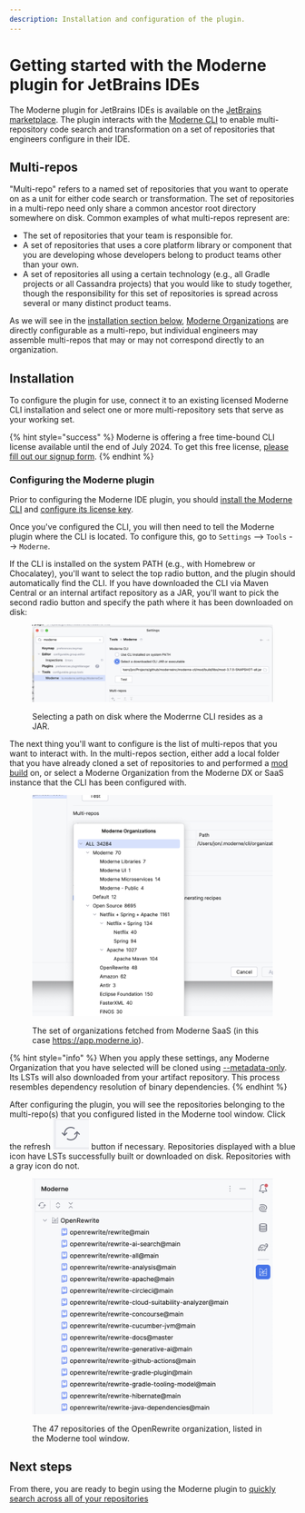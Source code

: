 ```yaml
---
description: Installation and configuration of the plugin.
---
```


# Getting started with the Moderne plugin for JetBrains IDEs

The Moderne plugin for JetBrains IDEs is available on the [JetBrains marketplace](https://plugins.jetbrains.com/plugin/17565-moderne?noRedirect=true). The plugin interacts with the [Moderne CLI](/user-documentation/moderne-cli/getting-started/cli-intro.md) to enable multi-repository code search and transformation on a set of repositories that engineers configure in their IDE.

## Multi-repos

"Multi-repo" refers to a named set of repositories that you want to operate on as a unit for either code search or transformation. The set of repositories in a multi-repo need only share a common ancestor root directory somewhere on disk. Common examples of what multi-repos represent are:

* The set of repositories that your team is responsible for.
* A set of repositories that uses a core platform library or component that you are developing whose developers belong to product teams other than your own.
* A set of repositories all using a certain technology (e.g., all Gradle projects or all Cassandra projects) that you would like to study together, though the responsibility for this set of repositories is spread across several or many distinct product teams.

As we will see in the [installation section below](#installation), [Moderne Organizations](../../../administrator-documentation/moderne-platform/how-to-guides/organizations-service.md) are directly configurable as a multi-repo, but individual engineers may assemble multi-repos that may or may not correspond directly to an organization.

## Installation

To configure the plugin for use, connect it to an existing licensed Moderne CLI installation and select one or more multi-repository sets that serve as your working set.

{% hint style="success" %}
Moderne is offering a free time-bound CLI license available until the end of July 2024. To get this free license, [please fill out our signup form](https://share.hsforms.com/1cfEbSpZNT8enCckPXmdlmwblnxg).
{% endhint %}

### Configuring the Moderne plugin

Prior to configuring the Moderne IDE plugin, you should [install the Moderne CLI](../../moderne-cli/getting-started/cli-intro.md) and [configure its license key](../../moderne-cli/getting-started/moderne-cli-license.md). 

Once you've configured the CLI, you will then need to tell the Moderne plugin where the CLI is located. To configure this, go to `Settings` --> `Tools` --> `Moderne`.

If the CLI is installed on the system PATH (e.g., with Homebrew or Chocalatey), you'll want to select the top radio button, and the plugin should automatically find the CLI. If you have downloaded the CLI via Maven Central or an internal artifact repository as a JAR, you'll want to pick the second radio button and specify the path where it has been downloaded on disk:

<figure><img src="../../../.gitbook/assets/image (33).png" alt=""><figcaption><p>Selecting a path on disk where the Moderrne CLI resides as a JAR.</p></figcaption></figure>

The next thing you'll want to configure is the list of multi-repos that you want to interact with. In the multi-repos section, either add a local folder that you have already cloned a set of repositories to and performed a [mod build](../../moderne-cli/cli-reference.md) on, or select a Moderne Organization from the Moderne DX or SaaS instance that the CLI has been configured with.

<figure><img src="../../../.gitbook/assets/image (35).png" alt="" width="563"><figcaption><p>The set of organizations fetched from Moderne SaaS (in this case <a href="https://app.moderne.io">https://app.moderne.io</a>).</p></figcaption></figure>

{% hint style="info" %}
When you apply these settings, any Moderne Organization that you have selected will be cloned using [--metadata-only](/user-documentation/moderne-cli/cli-reference#mod-git-clone-csv). Its LSTs will also downloaded from your artifact repository. This process resembles dependency resolution of binary dependencies.
{% endhint %}

After configuring the plugin, you will see the repositories belonging to the multi-repo(s) that you configured listed in the Moderne tool window. Click the refresh <img src="../../../.gitbook/assets/image (1).png" alt="" data-size="line"> button if necessary. Repositories displayed with a blue icon have LSTs successfully built or downloaded on disk. Repositories with a gray icon do not.

<figure><img src="../../../.gitbook/assets/image.png" alt="" width="563"><figcaption><p>The 47 repositories of the OpenRewrite organization, listed in the Moderne tool window.</p></figcaption></figure>

## Next steps

From there, you are ready to begin using the Moderne plugin to [quickly search across all of your repositories](./code-search-with-the-moderne-plugin-for-jetbrains-ides.md)